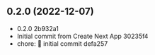 ## 0.2.0 (2022-12-07)

* 0.2.0 2b932a1
* Initial commit from Create Next App 30235f4
* chore: :tada: initial commit defa257



